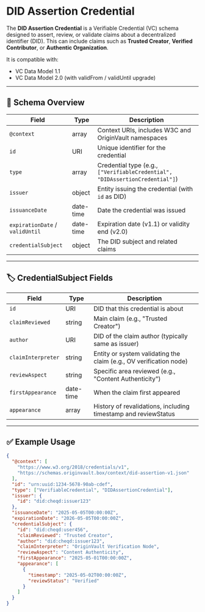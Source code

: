 # DID Assertion Credential

The **DID Assertion Credential** is a Verifiable Credential (VC) schema designed to assert, review, or validate claims about a decentralized identifier (DID). This can include claims such as **Trusted Creator**, **Verified Contributor**, or **Authentic Organization**.

It is compatible with:
- VC Data Model 1.1  
- VC Data Model 2.0 (with validFrom / validUntil upgrade)

---

## 📖 Schema Overview

| Field             | Type       | Description                                                                 |
|-------------------|------------|-----------------------------------------------------------------------------|
| `@context`       | array      | Context URIs, includes W3C and OriginVault namespaces                      |
| `id`             | URI        | Unique identifier for the credential                                        |
| `type`           | array      | Credential type (e.g., `["VerifiableCredential", "DIDAssertionCredential"]`) |
| `issuer`        | object     | Entity issuing the credential (with `id` as DID)                           |
| `issuanceDate`   | date-time  | Date the credential was issued                                              |
| `expirationDate` / `validUntil` | date-time | Expiration date (v1.1) or validity end (v2.0)                          |
| `credentialSubject` | object  | The DID subject and related claims                                          |

---

## 🏷 CredentialSubject Fields

| Field             | Type       | Description                                                                 |
|-------------------|------------|-----------------------------------------------------------------------------|
| `id`             | URI        | DID that this credential is about                                           |
| `claimReviewed`  | string     | Main claim (e.g., "Trusted Creator")                                        |
| `author`         | URI        | DID of the claim author (typically same as issuer)                          |
| `claimInterpreter` | string    | Entity or system validating the claim (e.g., OV verification node)          |
| `reviewAspect`   | string     | Specific area reviewed (e.g., "Content Authenticity")                       |
| `firstAppearance` | date-time | When the claim first appeared                                               |
| `appearance`     | array      | History of revalidations, including timestamp and reviewStatus             |

---

## ✅ Example Usage

```json
{
  "@context": [
    "https://www.w3.org/2018/credentials/v1",
    "https://schemas.originvault.box/context/did-assertion-v1.json"
  ],
  "id": "urn:uuid:1234-5678-90ab-cdef",
  "type": ["VerifiableCredential", "DIDAssertionCredential"],
  "issuer": {
    "id": "did:cheqd:issuer123"
  },
  "issuanceDate": "2025-05-05T00:00:00Z",
  "expirationDate": "2026-05-05T00:00:00Z",
  "credentialSubject": {
    "id": "did:cheqd:user456",
    "claimReviewed": "Trusted Creator",
    "author": "did:cheqd:issuer123",
    "claimInterpreter": "OriginVault Verification Node",
    "reviewAspect": "Content Authenticity",
    "firstAppearance": "2025-05-01T00:00:00Z",
    "appearance": [
      {
        "timestamp": "2025-05-02T00:00:00Z",
        "reviewStatus": "Verified"
      }
    ]
  }
}
